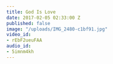 ```yaml
---
title: God Is Love
date: 2017-02-05 02:33:00 Z
published: false
image: "/uploads/IMG_2480-c1bf91.jpg"
video_id:
- rEbF2ueuFAA
audio_id:
- 5imnm4kh
---
```


